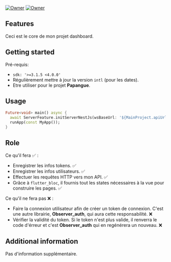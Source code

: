[![Owner](https://img.shields.io/badge/Owner-Samakunchan%20Technology-blue)](https://samakunchan-technology.com/)
[![Owner](https://img.shields.io/badge/OBSERVER--CORE-v0.17.0-orange)](https://samakunchan-technology.com/)
## Features

Ceci est le core de mon projet dashboard.

## Getting started

Pré-requis:

- `sdk: '>=3.1.5 <4.0.0'`
- Régulièrement mettre à jour la version `intl` (pour les dates).
- Etre utiliser pour le projet **Papangue**.

## Usage

```dart
Future<void> main() async {
  await ServerFeature.initServerNestJs(wsBaseUrl: '${MainProject.apiUrl}/');
  runApp(const MyApp());
}
```

## Role

Ce qu'il fera ✅ :

- Enregistrer les infos tokens. ✅
- Enregistrer les infos utilisateurs. ✅
- Effectuer les requêtes HTTP vers mon API. ✅
- Grâce à `flutter_bloc`, il fournis tout les states nécessaires à la vue pour construire les pages. ✅

Ce qu'il ne fera pas ❌ :

- Faire la connexion utilisateur afin de créer un token de connexion. C'est une autre librairie, **Observer_auth**, qui aura cette responsabilité. ❌
- Vérifier la validité du token. Si le token n'est plus valide, il renverra le code d'érreur et c'est **Observer_auth** qui en regénérera un nouveau. ❌


## Additional information

Pas d'information supplémentaire.